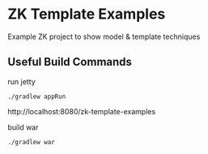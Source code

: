 # ZK Template Examples

Example ZK project to show model & template techniques

## Useful Build Commands

run jetty
```
./gradlew appRun
```
http://localhost:8080/zk-template-examples

build war
```
./gradlew war
```